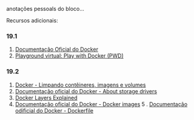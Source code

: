 anotações pessoals do bloco...

Recursos adicionais:
### 19.1
1. [Documentação Oficial do Docker](https://docs.docker.com/)
2. [Playground virtual: Play with Docker (PWD)](https://labs.play-with-docker.com/)
### 19.2
1. [Docker - Limpando contêineres, imagens e volumes](https://www.macoratti.net/19/02/dock_limp1.htm)
2. [Documentação oficial do Docker - About storage drivers](https://docs.docker.com/storage/storagedriver/)
3. [Docker Layers Explained](https://dzone.com/articles/docker-layers-explained)
4. [Documentação oficial do Docker - Docker images](https://docs.docker.com/engine/reference/commandline/images/)
5 . [Documentação odificial do Docker - Dockerfile](https://docs.docker.com/engine/reference/builder/)